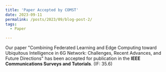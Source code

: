 ```yaml
---
title: 'Paper Accepted by COMST'
date: 2023-09-11
permalink: /posts/2023/09/blog-post-2/
tags:
  - Paper

---
```


Our paper "Combining Federated Learning and Edge Computing toward Ubiquitous Intelligence in 6G Network: Challenges, Recent Advances, and Future Directions" has been accepted for publication in the **IEEE Communications Surveys and Tutorials**. (IF: 35.6)
